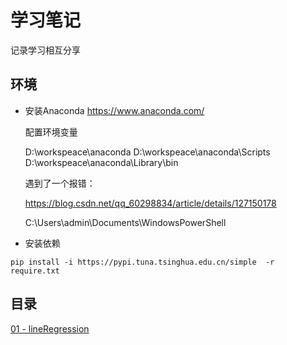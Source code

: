 # 学习笔记

记录学习相互分享

## 环境

* 安装Anaconda
  https://www.anaconda.com/
  
  配置环境变量
  
  D:\workspeace\anaconda
  D:\workspeace\anaconda\Scripts
  D:\workspeace\anaconda\Library\bin
  
  遇到了一个报错：
  
  https://blog.csdn.net/qq_60298834/article/details/127150178
  
  C:\Users\admin\Documents\WindowsPowerShell
* 安装依赖

```shell
pip install -i https://pypi.tuna.tsinghua.edu.cn/simple  -r require.txt
```

## 目录

[01 - lineRegression](01lineRegression/01_01_lineRegression.ipynb)




